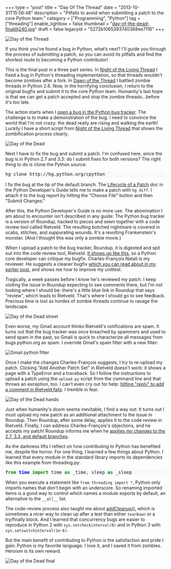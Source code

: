 +++
type = "post"
title = "Day Of The Thread"
date = "2013-10-31T15:56:48"
description = "Pitfalls to avoid when submitting a patch to the core Python team."
category = ["Programming", "Python"]
tag = ["threading"]
enable_lightbox = false
thumbnail = "day-of-the-dead-final@240.jpg"
draft = false
legacyid = "5272b1065393740368ee7116"
+++

<p><img style="display:block; margin-left:auto; margin-right:auto;" src="day-of-the-thread.jpg" alt="Day of the Thread" title="Day of the Thread" /></p>
<p>If you think you&rsquo;ve found a bug in Python, what&rsquo;s next? I'll guide you through the process of submitting a patch, so you can avoid its pitfalls and find the shortest route to becoming a Python contributor!</p>
<p>This is the final post in a three part series. In <a href="/blog/night-of-the-living-thread/">Night of the Living Thread</a> I fixed a bug in Python's threading implementation, so that threads wouldn't become zombies after a fork. In <a href="/blog/dawn-of-the-thread/">Dawn of the Thread</a> I battled zombie threads in Python 2.6. Now, in the horrifying conclusion, I return to the original bugfix and submit it to the core Python team. Humanity's last hope is that we can get a patch accepted and stop the zombie threads...before it's too late.</p>
<p>The action starts when I <a href="http://bugs.python.org/review/18418">open a bug in the Python bug tracker</a>. The challenge is to make a demonstration of the bug. I need to convince the world that I'm not crazy: the dead really are rising and walking the earth! Luckily I have a short script from <a href="/blog/night-of-the-living-thread/">Night of the Living Thread</a> that shows the zombification process clearly.</p>
<p><img style="display:block; margin-left:auto; margin-right:auto;" src="day-of-the-dead-head.jpg" alt="Day of the Dead" title="Day of the Dead" /></p>
<p>Next I have to fix the bug and submit a patch. I'm confused here, since the bug is in Python 2.7 and 3.3: do I submit fixes for both versions? The right thing to do is clone the Python source:</p>
<div class="codehilite" style="background: #f8f8f8"><pre style="line-height: 125%">hg clone http://hg.python.org/cpython
</pre></div>


<p>I fix the bug at the tip of the default branch. The <a href="http://docs.python.org/devguide/patch.html">Lifecycle of a Patch</a> doc in the Python Developer's Guide tells me to make a patch with <code>hg diff</code>. I attach it to the bug report by hitting the "Choose File" button and then "Submit Changes."</p>
<p>After this, the Python Developer's Guide is no more use. The abomination I am about to encounter isn't described in any guide: The Python bug tracker is a version of Roundup, hacked to pieces and sewn together with a code review tool called Rietveld. The resulting botched nightmare is covered in scabs, stitches, and suppurating wounds. It's a revolting Frankenstein's monster. (And I thought this was only a zombie movie.)</p>
<p>When I upload a patch to the bug tracker, Roundup, it is digested and spit out into the code review tool, Rietveld. <a href="http://bugs.python.org/review/18418/#ps8819">It shows up like this</a>, so a Python core developer can critique my bugfix. Charles-Fran&ccedil;ois Natali is my reviewer. He suggests a cleaner bugfix <a href="/blog/night-of-the-living-thread/">which you can read about in my earlier post</a>, and shows me how to improve my unittest.</p>
<p>Tragically, a week passes before I <em>know</em> he's reviewed my patch. I keep visiting the issue in Roundup expecting to see comments there, but I'm not looking where I should be: there's a little blue link in Roundup that says "review", which leads to Rietveld. That's where I should go to see feedback. Precious time is lost as hordes of zombie threads continue to ravage the landscape.</p>
<p><img style="display:block; margin-left:auto; margin-right:auto;" src="day-of-the-dead-street.jpg" alt="Day of the Dead street" title="Day of the Dead street" /></p>
<p>Even worse, my Gmail account thinks Rietveld's notifications are spam. It turns out that the bug tracker was once breached by spammers and used to send spam in the past, so Gmail is quick to characterize all messages from bugs.python.org as spam. I override Gmail's spam filter with a new filter:</p>
<p><img style="display:block; margin-left:auto; margin-right:auto;" src="gmail-python-filter.png" alt="Gmail python filter" title="Gmail python filter" /></p>
<p>Once I make the changes Charles-Fran&ccedil;ois suggests, I try to re-upload my patch. Clicking "Add Another Patch Set" in Rietveld doesn't work: it shows a page with a TypeError and a traceback. So I follow the instructions to upload a patch using the <code>upload.py</code> script from the command line and that throws an exception, too. I can't even cry out for help: <a href="http://psf.upfronthosting.co.za/roundup/meta/issue517">hitting "reply" to add a comment in Rietveld fails</a>. I tremble in fear.</p>
<p><img style="display:block; margin-left:auto; margin-right:auto;" src="day-of-the-dead-hands.jpg" alt="Day of the Dead hands" title="Day of the Dead hands" /></p>
<p>Just when humanity's doom seems inevitable, I find a way out: It turns out I must upload my new patch as an additional attachment to the issue in Roundup. Then Roundup, after some delay, applies it to the code review in Rietveld. Finally, I can address Charles-Fran&ccedil;ois's objections, and he accepts my patch! Roundup informs me when he <a href="http://bugs.python.org/msg196581">applies my changes to the 2.7, 3.3, and default branches</a>.</p>
<p>As the darkness lifts I reflect on how contributing to Python has benefited me, despite the horror. For one thing, I learned a few things about Python. I learned that every module in the standard library imports its dependencies like this example from threading.py:</p>
<div class="codehilite" style="background: #f8f8f8"><pre style="line-height: 125%"><span style="color: #008000; font-weight: bold">from</span> <span style="color: #0000FF; font-weight: bold">time</span> <span style="color: #008000; font-weight: bold">import</span> time <span style="color: #008000; font-weight: bold">as</span> _time, sleep <span style="color: #008000; font-weight: bold">as</span> _sleep
</pre></div>


<p>When you execute a statement like <code>from threading import *</code>, Python only imports names that don't begin with an underscore. So renaming imported items is a good way to control which names a module exports by default, an alternative to the <code>__all__</code> list.</p>
<p>The code-review process also taught me about <a href="http://docs.python.org/2/library/unittest.html#unittest.TestCase.addCleanup">addCleanup()</a>, which is sometimes a nicer way to clean up after a test than either <code>tearDown</code> or a try/finally block. And I learned that concurrency bugs are easier to reproduce in Python 2 with <code>sys.setcheckinterval(0)</code> and in Python 3 with <code>sys.setswitchinterval(1e-6)</code>.</p>
<p>But the main benefit of contributing to Python is the satisfaction and pride I gain: Python is my favorite language. I love it, and I saved it from zombies. Heroism is its own reward.</p>
<p><img style="display:block; margin-left:auto; margin-right:auto;" src="day-of-the-dead-final.jpg" alt="Day of the Dead final" title="Day of the Dead final" /></p>
